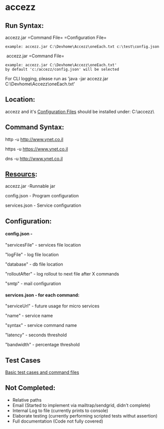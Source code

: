 # accezz

## Run Syntax:

  accezz.jar =Command File= =Configuration File=
  
  	example: accezz.jar C:\Devhome\Accezz\oneEach.txt c:\test\config.json
  
  accezz.jar =Command File=
  
	example: accezz.jar C:\Devhome\Accezz\oneEach.txt'
	by default 'c:/accezz/config.json' will be selected

  For CLI logging, please run as 'java -jar accezz.jar C:\Devhome\Accezz\oneEach.txt'     
  
## Location:  
  accezz and it's [Configuration Files](Https://github.com/tetraeder/accezz/tree/master/src/resources) should be installed under:
  C:\accezz\
  
## Command Syntax:

  http -u http://www.ynet.co.il
  
  
  https -u https://www.ynet.co.il
  
  
  dns -u http://www.ynet.co.il
  
## [Resourcs](Https://github.com/tetraeder/accezz/tree/master/src/resources):

accezz.jar -Runnable jar

config.json - Program configuration

services.json - Service configuration

## Configuration: 

#### config.json -

  "servicesFile" - services file location 
  
  "logFile" - log file location
  
  "database" - db file location
  
  "rolloutAfter" - log rollout to next file after X commands
  
  "smtp" - mail configuration
  
  
#### services.json - for each command: 

  "serviceUrl" - future usage for micro services
  
  "name" - service name
  
  "syntax" - service command name 
  
  "latency" - seconds threshold
	
  "bandwidth" - percentage threshold
	
  
## Test Cases

  [Basic test cases and command files](https://github.com/tetraeder/accezz/tree/master/test)
  
  
## Not Completed:
  * Relative paths 
  * Email (Started to implement via mailtrap/sendgrid, didn't complete)
  * Internal Log to file (currently prints to console)
  * Elaborate testing (currently performing scripted tests withut assertion)
  * Full documentation (Code not fully covered)
